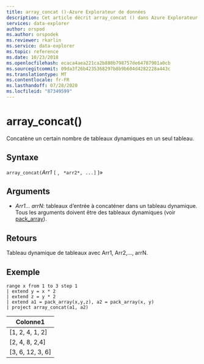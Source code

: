 ```yaml
---
title: array_concat ()-Azure Explorateur de données
description: Cet article décrit array_concat () dans Azure Explorateur de données.
services: data-explorer
author: orspod
ms.author: orspodek
ms.reviewer: rkarlin
ms.service: data-explorer
ms.topic: reference
ms.date: 10/23/2018
ms.openlocfilehash: ecaca4aea221ca2b880b798757de64787901a0cb
ms.sourcegitcommit: 09da3f26b4235368297b8b9b604d4282228a443c
ms.translationtype: MT
ms.contentlocale: fr-FR
ms.lasthandoff: 07/28/2020
ms.locfileid: "87349599"
---
```

# <a name="array_concat"></a>array_concat()

Concatène un certain nombre de tableaux dynamiques en un seul tableau.

## <a name="syntax"></a>Syntaxe

`array_concat(`*Arr1* `[` , ` *arr2*, ...]` )»

## <a name="arguments"></a>Arguments

* *Arr1... arrN*: tableaux d’entrée à concaténer dans un tableau dynamique. Tous les arguments doivent être des tableaux dynamiques (voir [pack_array](packarrayfunction.md)). 

## <a name="returns"></a>Retours

Tableau dynamique de tableaux avec Arr1, Arr2,..., arrN.

## <a name="example"></a>Exemple

<!-- csl: https://help.kusto.windows.net:443/Samples -->
```kusto
range x from 1 to 3 step 1
| extend y = x * 2
| extend z = y * 2
| extend a1 = pack_array(x,y,z), a2 = pack_array(x, y)
| project array_concat(a1, a2)
```

|Colonne1|
|---|
|[1, 2, 4, 1, 2]|
|[2, 4, 8, 2,4]|
|[3, 6, 12, 3, 6]|
